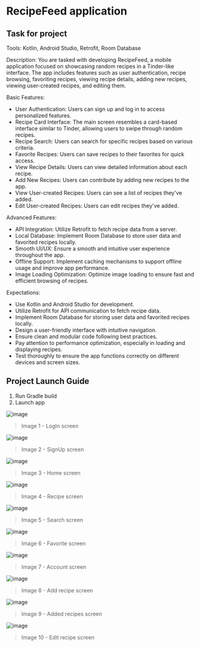 # RecipeFeed application

## Task for project
Tools: Kotlin, Android Studio, Retrofit, Room Database

Description:
You are tasked with developing RecipeFeed, a mobile application focused on showcasing random recipes in a Tinder-like interface. The app includes features such as user authentication, recipe browsing, favoriting recipes, viewing recipe details, adding new recipes, viewing user-created recipes, and editing them.

Basic Features:
- User Authentication: Users can sign up and log in to access personalized features.
- Recipe Card Interface: The main screen resembles a card-based interface similar to Tinder, allowing users to swipe through random recipes.
- Recipe Search: Users can search for specific recipes based on various criteria.
- Favorite Recipes: Users can save recipes to their favorites for quick access.
- View Recipe Details: Users can view detailed information about each recipe.
- Add New Recipes: Users can contribute by adding new recipes to the app.
- View User-created Recipes: Users can see a list of recipes they've added.
- Edit User-created Recipes: Users can edit recipes they've added.

Advanced Features:
- API Integration: Utilize Retrofit to fetch recipe data from a server.
- Local Database: Implement Room Database to store user data and favorited recipes locally.
- Smooth UI/UX: Ensure a smooth and intuitive user experience throughout the app.
- Offline Support: Implement caching mechanisms to support offline usage and improve app performance.
- Image Loading Optimization: Optimize image loading to ensure fast and efficient browsing of recipes.

Expectations:
- Use Kotlin and Android Studio for development.
- Utilize Retrofit for API communication to fetch recipe data.
- Implement Room Database for storing user data and favorited recipes locally.
- Design a user-friendly interface with intuitive navigation.
- Ensure clean and modular code following best practices.
- Pay attention to performance optimization, especially in loading and displaying recipes.
- Test thoroughly to ensure the app functions correctly on different devices and screen sizes.

## Project Launch Guide
1) Run Gradle build
2) Launch app

![image](https://github.com/SirFerr/RecipeFeed/assets/7862646/b6e89352-f0c6-45fd-9427-12ab0fd3a861)
> Image 1 - LogIn screen

![image](https://github.com/SirFerr/RecipeFeed/assets/7862646/24de08ce-6df0-436a-8d03-b99d9a19a371)
> Image 2 - SignUp screen

![image](https://github.com/SirFerr/RecipeFeed/assets/7862646/b6c1e217-460a-4d6b-a5a2-8fabd112fa54)
> Image 3 - Home screen

![image](https://github.com/SirFerr/RecipeFeed/assets/7862646/4a02f14a-e02c-449c-8e9f-1f26a58b49ec)
> Image 4 - Recipe screen

![image](https://github.com/SirFerr/RecipeFeed/assets/7862646/ea41cd23-1e91-4966-9018-1a32a6916cf6)
> Image 5 - Search screen

![image](https://github.com/SirFerr/RecipeFeed/assets/7862646/3dec4f34-ddfc-454b-bf25-88d1fc5e35eb)
> Image 6 - Favorite screen

![image](https://github.com/SirFerr/RecipeFeed/assets/7862646/98aef7c4-f1d8-47a5-8c54-7f6e4f9ae423)
> Image 7 - Account screen

![image](https://github.com/SirFerr/RecipeFeed/assets/7862646/b68b1364-8a0f-4610-b220-0304d693a019)
> Image 8 - Add recipe screen

![image](https://github.com/SirFerr/RecipeFeed/assets/7862646/81e5dadb-01f8-4a9a-af37-3fb9514dafb8)
> Image 9 - Added recipes screen

![image](https://github.com/SirFerr/RecipeFeed/assets/7862646/99574075-f1cb-481e-9a02-bc00563de46a)
> Image 10 - Edit recipe screen


